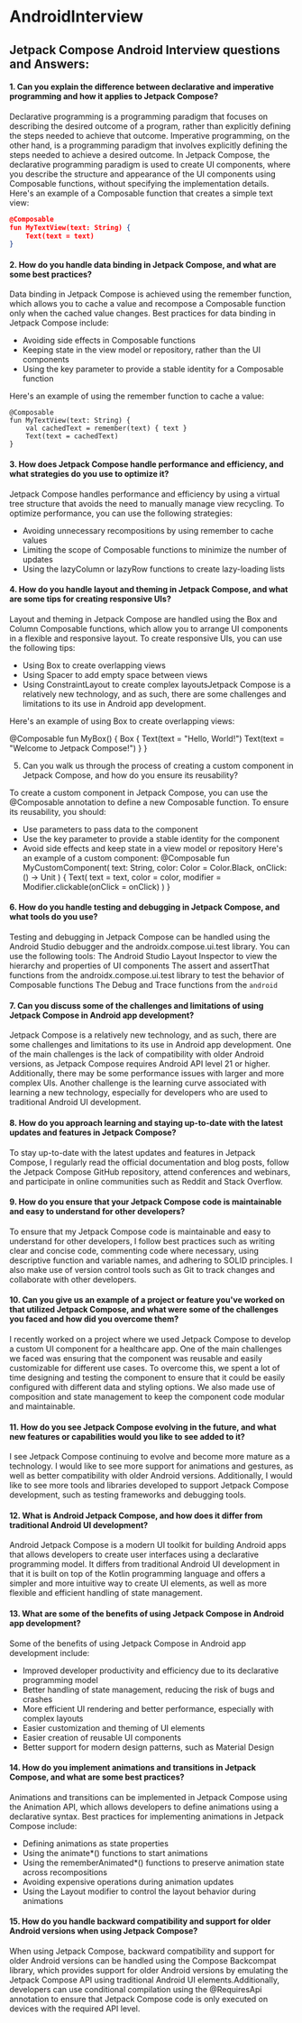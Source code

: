 # AndroidInterview

## Jetpack Compose Android Interview questions and Answers: 

#### 1. Can you explain the difference between declarative and imperative programming and how it applies to Jetpack Compose?

Declarative programming is a programming paradigm that focuses on describing the desired outcome of a program, rather than explicitly defining the steps needed to achieve that outcome. 
Imperative programming, on the other hand, is a programming paradigm that involves explicitly defining the steps needed to achieve a desired outcome. In Jetpack Compose, the declarative 
programming paradigm is used to create UI components, where you describe the structure and appearance of the UI components using Composable functions, without specifying the implementation details.
Here's an example of a Composable function that creates a simple text view:

```json
@Composable
fun MyTextView(text: String) {
    Text(text = text)
}
```

#### 2. How do you handle data binding in Jetpack Compose, and what are some best practices?

Data binding in Jetpack Compose is achieved using the remember function, which allows you to cache a value and recompose a Composable function 
only when the cached value changes. Best practices for data binding in Jetpack Compose include:
- Avoiding side effects in Composable functions
- Keeping state in the view model or repository, rather than the UI components
- Using the key parameter to provide a stable identity for a Composable function

Here's an example of using the remember function to cache a value:

```
@Composable
fun MyTextView(text: String) {
    val cachedText = remember(text) { text }
    Text(text = cachedText)
}
```

#### 3. How does Jetpack Compose handle performance and efficiency, and what strategies do you use to optimize it?

Jetpack Compose handles performance and efficiency by using a virtual tree structure that avoids the need to manually manage view recycling. To optimize performance, you can use the following strategies:
- Avoiding unnecessary recompositions by using remember to cache values
- Limiting the scope of Composable functions to minimize the number of updates
- Using the lazyColumn or lazyRow functions to create lazy-loading lists


#### 4. How do you handle layout and theming in Jetpack Compose, and what are some tips for creating responsive UIs?
Layout and theming in Jetpack Compose are handled using the Box and Column Composable functions, which allow you to arrange UI components in a flexible and responsive layout. 
To create responsive UIs, you can use the following tips:
- Using Box to create overlapping views
- Using Spacer to add empty space between views
- Using ConstraintLayout to create complex layoutsJetpack Compose is a relatively new technology, and as such, there are some challenges and limitations to its use in Android app development. 

Here's an example of using Box to create overlapping views:

@Composable
fun MyBox() {
    Box {
        Text(text = "Hello, World!")
        Text(text = "Welcome to Jetpack Compose!")
    }
}


5. Can you walk us through the process of creating a custom component in Jetpack Compose, and how do you ensure its reusability?

To create a custom component in Jetpack Compose, you can use the @Composable annotation to define a new Composable function. To ensure its reusability, you should:
- Use parameters to pass data to the component
- Use the key parameter to provide a stable identity for the component
- Avoid side effects and keep state in a view model or repository
Here's an example of a custom component:
@Composable
fun MyCustomComponent(
    text: String,
    color: Color = Color.Black,
    onClick: () -> Unit
) {
    Text(
        text = text,
        color = color,
        modifier = Modifier.clickable(onClick = onClick)
    )
}


#### 6. How do you handle testing and debugging in Jetpack Compose, and what tools do you use?
Testing and debugging in Jetpack Compose can be handled using the Android Studio debugger and the androidx.compose.ui.test library. You can use the following tools:
The Android Studio Layout Inspector to view the hierarchy and properties of UI components
The assert and assertThat functions from the androidx.compose.ui.test library to test the behavior of Composable functions
The Debug and Trace functions from the `android` 


#### 7. Can you discuss some of the challenges and limitations of using Jetpack Compose in Android app development?

Jetpack Compose is a relatively new technology, and as such, there are some challenges and limitations to its use in Android app development. 
One of the main challenges is the lack of compatibility with older Android versions, as Jetpack Compose requires Android API level 21 or higher. 
Additionally, there may be some performance issues with larger and more complex UIs. Another challenge is the learning curve associated with learning a new technology, 
especially for developers who are used to traditional Android UI development.


#### 8. How do you approach learning and staying up-to-date with the latest updates and features in Jetpack Compose?

To stay up-to-date with the latest updates and features in Jetpack Compose, I regularly read the official documentation and blog posts, follow the Jetpack Compose GitHub repository, 
attend conferences and webinars, and participate in online communities such as Reddit and Stack Overflow.


#### 9. How do you ensure that your Jetpack Compose code is maintainable and easy to understand for other developers?

To ensure that my Jetpack Compose code is maintainable and easy to understand for other developers, I follow best practices such as writing clear and concise code, commenting code where necessary,
using descriptive function and variable names, and adhering to SOLID principles. I also make use of version control tools such as Git to track changes and collaborate with other developers.


#### 10. Can you give us an example of a project or feature you've worked on that utilized Jetpack Compose, and what were some of the challenges you faced and how did you overcome them?

I recently worked on a project where we used Jetpack Compose to develop a custom UI component for a healthcare app. One of the main challenges we faced was ensuring that the component was reusable 
and easily customizable for different use cases. To overcome this, we spent a lot of time designing and testing the component to ensure that it could be easily configured with different data and styling options.
We also made use of composition and state management to keep the component code modular and maintainable.


#### 11. How do you see Jetpack Compose evolving in the future, and what new features or capabilities would you like to see added to it?

I see Jetpack Compose continuing to evolve and become more mature as a technology. I would like to see more support for animations and gestures, as well as better compatibility with older Android
versions. Additionally, I would like to see more tools and libraries developed to support Jetpack Compose development, such as testing frameworks and debugging tools.

#### 12. What is Android Jetpack Compose, and how does it differ from traditional Android UI development?

Android Jetpack Compose is a modern UI toolkit for building Android apps that allows developers to create user interfaces using a declarative programming model. It differs from traditional Android 
UI development in that it is built on top of the Kotlin programming language and offers a simpler and more intuitive way to create UI elements, as well as more flexible and efficient handling of state management.


#### 13. What are some of the benefits of using Jetpack Compose in Android app development?

Some of the benefits of using Jetpack Compose in Android app development include:

- Improved developer productivity and efficiency due to its declarative programming model
- Better handling of state management, reducing the risk of bugs and crashes
- More efficient UI rendering and better performance, especially with complex layouts
- Easier customization and theming of UI elements
- Easier creation of reusable UI components
- Better support for modern design patterns, such as Material Design

#### 14. How do you implement animations and transitions in Jetpack Compose, and what are some best practices?

Animations and transitions can be implemented in Jetpack Compose using the Animation API, which allows developers to define animations using a declarative syntax. 
Best practices for implementing animations in Jetpack Compose include:
- Defining animations as state properties
- Using the animate*() functions to start animations
- Using the rememberAnimated*() functions to preserve animation state across recompositions
- Avoiding expensive operations during animation updates
- Using the Layout modifier to control the layout behavior during animations

#### 15. How do you handle backward compatibility and support for older Android versions when using Jetpack Compose?

When using Jetpack Compose, backward compatibility and support for older Android versions can be handled using the Compose Backcompat library, which provides support for older Android 
versions by emulating the Jetpack Compose API using traditional Android UI elements.Additionally, developers can use conditional compilation using the @RequiresApi annotation to ensure
that Jetpack Compose code is only executed on devices with the required API level.

